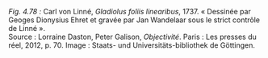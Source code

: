 *Fig. 4.78 :* Carl von Linné, *Gladiolus foliis linearibus*, 1737. « Dessinée par Geoges Dionysius Ehret et gravée par Jan Wandelaar sous le strict contrôle de Linné ».  
Source : Lorraine Daston, Peter Galison, *Objectivité*. Paris : Les presses du réel, 2012, p. 70. Image : Staats- und Universitäts-bibliothek de Göttingen.